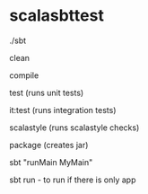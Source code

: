 # scalasbttest


./sbt

clean


compile


test (runs unit tests)


it:test (runs integration tests)


scalastyle (runs scalastyle checks)


package (creates jar) 



sbt "runMain MyMain"


sbt run - to run if there is only app
